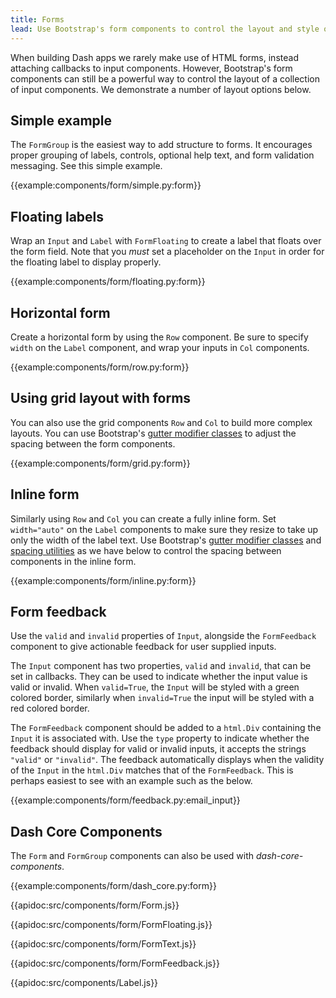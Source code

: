 ```yaml
---
title: Forms
lead: Use Bootstrap's form components to control the layout and style of your input components.
---
```


When building Dash apps we rarely make use of HTML forms, instead attaching callbacks to input components. However, Bootstrap's form components can still be a powerful way to control the layout of a collection of input components. We demonstrate a number of layout options below.

## Simple example

The `FormGroup` is the easiest way to add structure to forms. It encourages proper grouping of labels, controls, optional help text, and form validation messaging. See this simple example.

{{example:components/form/simple.py:form}}


## Floating labels

Wrap an `Input` and `Label` with `FormFloating` to create a label that floats over the form field. Note that you _must_ set a placeholder on the `Input` in order for the floating label to display properly.

{{example:components/form/floating.py:form}}
## Horizontal form

Create a horizontal form by using the `Row` component. Be sure to specify `width` on the `Label` component, and wrap your inputs in `Col` components.

{{example:components/form/row.py:form}}

## Using grid layout with forms

You can also use the grid components `Row` and `Col` to build more complex layouts. You can use Bootstrap's [gutter modifier classes](https://getbootstrap.com/docs/5.1/layout/gutters/) to adjust the spacing between the form components.

{{example:components/form/grid.py:form}}

## Inline form

Similarly using `Row` and `Col` you can create a fully inline form. Set `width="auto"` on the `Label` components to make sure they resize to take up only the width of the label text. Use Bootstrap's [gutter modifier classes](https://getbootstrap.com/docs/5.1/layout/gutters/) and [spacing utilities](https://getbootstrap.com/docs/5.0/utilities/spacing/) as we have below to control the spacing between components in the inline form.

{{example:components/form/inline.py:form}}

## Form feedback

Use the `valid` and `invalid` properties of `Input`, alongside the `FormFeedback` component to give actionable feedback for user supplied inputs.

The `Input` component has two properties, `valid` and `invalid`, that can be set in callbacks. They can be used to indicate whether the input value is valid or invalid. When `valid=True`, the `Input` will be styled with a green colored border, similarly when `invalid=True` the input will be styled with a red colored border.

The `FormFeedback` component should be added to a `html.Div` containing the `Input` it is associated with. Use the `type` property to indicate whether the feedback should display for valid or invalid inputs, it accepts the strings `"valid"` or `"invalid"`. The feedback automatically displays when the validity of the `Input` in the `html.Div` matches that of the `FormFeedback`. This is perhaps easiest to see with an example such as the below.

{{example:components/form/feedback.py:email_input}}

## Dash Core Components

The `Form` and `FormGroup` components can also be used with _dash-core-components_.

{{example:components/form/dash_core.py:form}}

{{apidoc:src/components/form/Form.js}}

{{apidoc:src/components/form/FormFloating.js}}

{{apidoc:src/components/form/FormText.js}}

{{apidoc:src/components/form/FormFeedback.js}}

{{apidoc:src/components/Label.js}}
